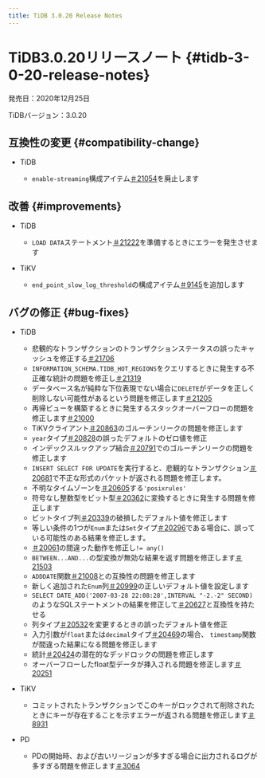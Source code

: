 ```yaml
---
title: TiDB 3.0.20 Release Notes
---
```


# TiDB3.0.20リリースノート {#tidb-3-0-20-release-notes}

発売日：2020年12月25日

TiDBバージョン：3.0.20

## 互換性の変更 {#compatibility-change}

-   TiDB

    -   `enable-streaming`構成アイテム[＃21054](https://github.com/pingcap/tidb/pull/21054)を廃止します

## 改善 {#improvements}

-   TiDB

    -   `LOAD DATA`ステートメント[＃21222](https://github.com/pingcap/tidb/pull/21222)を準備するときにエラーを発生させます

-   TiKV

    -   `end_point_slow_log_threshold`の構成アイテム[＃9145](https://github.com/tikv/tikv/pull/9145)を追加します

## バグの修正 {#bug-fixes}

-   TiDB

    -   悲観的なトランザクションのトランザクションステータスの誤ったキャッシュを修正する[＃21706](https://github.com/pingcap/tidb/pull/21706)
    -   `INFORMATION_SCHEMA.TIDB_HOT_REGIONS`をクエリするときに発生する不正確な統計の問題を修正し[＃21319](https://github.com/pingcap/tidb/pull/21319)
    -   データベース名が純粋な下位表現でない場合に`DELETE`がデータを正しく削除しない可能性があるという問題を修正します[＃21205](https://github.com/pingcap/tidb/pull/21205)
    -   再帰ビューを構築するときに発生するスタックオーバーフローの問題を修正します[＃21000](https://github.com/pingcap/tidb/pull/21000)
    -   TiKVクライアント[＃20863](https://github.com/pingcap/tidb/pull/20863)のゴルーチンリークの問題を修正します
    -   `year`タイプ[＃20828](https://github.com/pingcap/tidb/pull/20828)の誤ったデフォルトのゼロ値を修正
    -   インデックスルックアップ結合[＃20791](https://github.com/pingcap/tidb/pull/20791)でのゴルーチンリークの問題を修正します
    -   `INSERT SELECT FOR UPDATE`を実行すると、悲観的なトランザクション[＃20681](https://github.com/pingcap/tidb/pull/20681)で不正な形式のパケットが返される問題を修正します。
    -   不明なタイムゾーンを[＃20605](https://github.com/pingcap/tidb/pull/20605)する`'posixrules'`
    -   符号なし整数型をビット型[＃20362](https://github.com/pingcap/tidb/pull/20362)に変換するときに発生する問題を修正します
    -   ビットタイプ列[＃20339](https://github.com/pingcap/tidb/pull/20339)の破損したデフォルト値を修正します
    -   等しい条件の1つが`Enum`または`Set`タイプ[＃20296](https://github.com/pingcap/tidb/pull/20296)である場合に、誤っている可能性のある結果を修正します。
    -   [＃20061](https://github.com/pingcap/tidb/pull/20061)の間違った動作を修正し`!= any()`
    -   `BETWEEN...AND...`の型変換が無効な結果を返す問題を修正します[＃21503](https://github.com/pingcap/tidb/pull/21503)
    -   `ADDDATE`関数[＃21008](https://github.com/pingcap/tidb/pull/21008)との互換性の問題を修正します
    -   新しく追加された`Enum`列[＃20999](https://github.com/pingcap/tidb/pull/20999)の正しいデフォルト値を設定します
    -   `SELECT DATE_ADD('2007-03-28 22:08:28',INTERVAL "-2.-2" SECOND)`のようなSQLステートメントの結果を修正して[＃20627](https://github.com/pingcap/tidb/pull/20627)と互換性を持たせる
    -   列タイプ[＃20532](https://github.com/pingcap/tidb/pull/20532)を変更するときの誤ったデフォルト値を修正
    -   入力引数が`float`または`decimal`タイプ[＃20469](https://github.com/pingcap/tidb/pull/20469)の場合、 `timestamp`関数が間違った結果になる問題を修正します
    -   統計[＃20424](https://github.com/pingcap/tidb/pull/20424)の潜在的なデッドロックの問題を修正します
    -   オーバーフローしたfloat型データが挿入される問題を修正します[＃20251](https://github.com/pingcap/tidb/pull/20251)

-   TiKV

    -   コミットされたトランザクションでこのキーがロックされて削除されたときにキーが存在することを示すエラーが返される問題を修正します[＃8931](https://github.com/tikv/tikv/pull/8931)

-   PD

    -   PDの開始時、および古いリージョンが多すぎる場合に出力されるログが多すぎる問題を修正します[＃3064](https://github.com/pingcap/pd/pull/3064)

